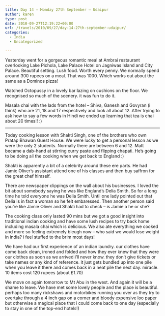 ```yaml
---
title: Day 14 – Monday 27th September – Udaipur
author: karen
type: post
date: 2010-09-27T12:19:22+00:00
url: /travels/2010/09/27/day-14-27th-september-udaipur/
categories:
  - India
  - Uncategorized

---
```

Yesterday went for a gorgeous romantic meal at Ambrai restaurant overlooking Lake Pichola, Lake Palace Hotel on Jagniwas Island and City Palace. Beautiful setting. Lush food. Worth every penny. We normally spend around 300 rupees on a meal. That was 1000. Which works out about the same as a Dominos pizza!
  
Watched Octopussy in a lovely bar lazing on cushions on the floor. We recognised so much of the scenery. it was fun to do it.

Masala chai with the lads from the hotel – Shiva, Ganesh and Govyran (i think) who are 21, 18 and 17 respectively and look all about 12. After trying to ask how to say a few words in Hindi we ended up learning that tea is chai about 20 times!! :)

---

Today cooking lesson with Shakti Singh, one of the brothers who own Pratap Bhawan Guest House. We were lucky to get a personal lesson as we were the only 2 students. Normally there are between 6 and 12. Matt became a dab-hand at stirring curry paste and flipping chapati. He’s going to be doing all the cooking when we get back to England :)
  
Shakti is apparently a bit of a celebrity around these ere parts. He had Jamie Oliver’s assistant attend one of his classes and then buy saffron for the great chef himself.
  
There are newspaper clippings on the wall about his businesses. I loved the bit about somebody saying he was like England’s Delia Smith. So for a long time he told everyone he was Delia Smith. Until one lady pointed out that Delia is in fact a woman so he felt embaressed. Then another person said you’re like Jamie Oliver and Shakti had to check – is Jamie a he or she?
  
The cooking class only lasted 90 mins but we got a good insight into traditional indian cooking and have some lush recipes to try back home including masala chai which is delicious. We also ate everything we cooked and more so feeling extremely bleugh now – who said we would lose weight in india? i feel stuffed to the brim most days!

We have had our first experience of an indian laundry. our clothes have come back clean, ironed and folded and how they ever knew that they were our clothes as soon as we arrived i’ll never know. they don’t give tickets or take names or any kind of reference. it just gets bundled up into one pile when you leave it there and comes back in a neat pile the next day. miracle. 10 items cost 120 rupees (about £1.70)

We move on again tomorrow to Mt Abu in the west. And again it will be a shame to leave. We have met some lovely people and the place is beautiful. perhaps too many rickshaws and motorbikes running you over as they try to overtake through a 4 inch gap on a corner and bloody expensive loo paper but otherwise a magical place that i could come back to one day (especially to stay in one of the top-end hotels!)